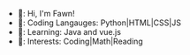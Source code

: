 - 💠: Hi, I'm Fawn!
- 💠: Coding Langauges: Python|HTML|CSS|JS
- 💠: Learning: Java and vue.js
- 💠: Interests: Coding|Math|Reading



<!---
Fawn-27/Fawn-27 is a ✨ special ✨ repository because its `README.md` (this file) appears on your GitHub profile.
You can click the Preview link to take a look at your changes.
--->
